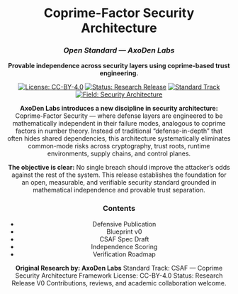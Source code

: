 <div align="center">

# Coprime-Factor Security Architecture  
### *Open Standard — AxoDen Labs*

**Provable independence across security layers using coprime-based trust engineering.**

[![License: CC-BY-4.0](https://img.shields.io/badge/license-CC--BY--4.0-blue)]()
[![Status: Research Release](https://img.shields.io/badge/status-Research%20V0-yellow)]()
[![Standard Track](https://img.shields.io/badge/track-Open%20Standard-6f42c1)]()
[![Field: Security Architecture](https://img.shields.io/badge/domain-Cybersecurity-green)]()

**AxoDen Labs introduces a new discipline in security architecture:**
Coprime-Factor Security — where defense layers are engineered to be mathematically independent in their failure modes, analogous to coprime factors in number theory.
Instead of traditional “defense-in-depth” that often hides shared dependencies, this architecture systematically eliminates common-mode risks across cryptography, trust roots, runtime environments, supply chains, and control planes.

**The objective is clear:**
No single breach should improve the attacker’s odds against the rest of the system.
This release establishes the foundation for an open, measurable, and verifiable security standard grounded in mathematical independence and provable trust separation.

### Contents
- Defensive Publication  
- Blueprint v0  
- CSAF Spec Draft  
- Independence Scoring  
- Verification Roadmap

**Original Research by: AxoDen Labs**
Standard Track: CSAF — Coprime Security Architecture Framework
License: CC-BY-4.0
Status: Research Release V0
Contributions, reviews, and academic collaboration welcome.
